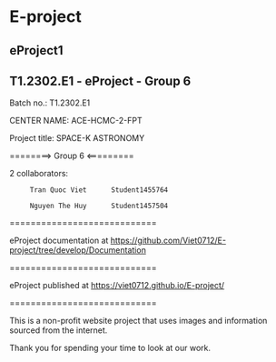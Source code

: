 # E-project

<h2>eProject1</h2>
<h2>T1.2302.E1 - eProject - Group 6</h2>
Batch no.: T1.2302.E1

CENTER NAME: ACE-HCMC-2-FPT

Project title: SPACE-K ASTRONOMY 

========> Group 6 <=========

2 collaborators:

         Tran Quoc Viet      Student1455764

         Nguyen The Huy      Student1457504
         
        
============================

eProject documentation at https://github.com/Viet0712/E-project/tree/develop/Documentation

============================

eProject published at https://viet0712.github.io/E-project/

============================

This is a non-profit website project that uses images and information sourced from the internet.

Thank you for spending your time to look at our work.
